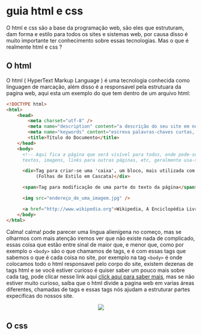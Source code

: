 # guia html e css


O html e css são a base da programação web, são eles que estruturam, dam forma e estilo para todos os sites e sistemas web, 
por causa disso é muito importante ter conhecimento sobre essas tecnologias. Mas o que é realmente html e css ?

## O html

O html ( HyperText Markup Language ) é uma tecnologia conhecida como linguagen de marcação, além disso é a responsavel pela estrutuara da pagina web, aqui esta um exemplo do que tem dentro de um arquivo html:

```html
<!DOCTYPE html>
<html>
    <head>
        <meta charset="utf-8" />
        <meta name="description" content="a descrição do seu site em no máximo 90 caracteres">
        <meta name="keywords" content="escreva palavras-chaves curtas, máximo 150 caracteres">
        <title>Título do Documento</title>
    </head>
    <body>
      <!-- Aqui fica a página que será visível para todos, onde pode-se inserir
      textos, imagens, links para outras páginas, etc, geralmente usa-se: -->

      <div>Tag para criar-se uma 'caixa', um bloco, mais utilizada com "Cascading Style Sheets
           (Folhas de Estilo em Cascata)</div>

      <span>Tag para modificação de uma parte do texto da página</span>

      <img src="endereço_de_uma_imagem.jpg" />

      <a href="http://www.wikipedia.org">Wikipedia, A Enciclopédia Livre</a>
    </body>
</html>
```

Calma! calma! pode parecer uma língua alienígena no começo, mas se olharmos com mais atenção iremos ver que não existe nada de complicado, essas coisa que estão entre sinal de maior que, e menor que, como por exemplo o  `` <body> `` são o que chamamos de tags, e é com essas tags que sabemos o que é cada coisa no site, por exemplo na tag `` <body> `` é onde colocamos todo o html responsavel pelo corpo do site, existem dezenas de tags html e se você estiver curioso é quiser saber um pouco mais sobre cada tag, pode clicar nesse link aqui [click aqui para saber mais](https://developer.mozilla.org/pt-BR/docs/Web/HTML/Element), mas se não estiver muito curioso, saiba que o html divide a pagina web em varias áreas diferentes, chamadas de tags e essas tags nós ajudam a estruturar partes expecificas do nossos site. 
<p align=center>
  <img src="https://mir-s3-cdn-cf.behance.net/project_modules/disp/33af2611811329.56252ce76a273.gif">
</p>


## O css

